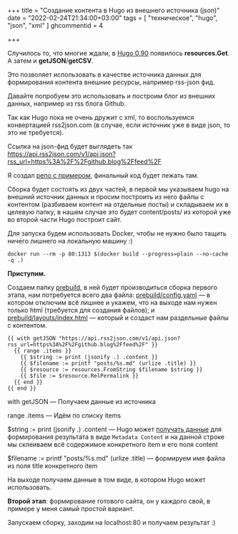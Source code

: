 +++
title = "Создание контента в Hugo из внешнего источника (json)"
date = "2022-02-24T21:34:00+03:00"
tags = [
    "техническое",
    "hugo",
    "json",
    "xml"
]
ghcommentid = 4

+++

Случилось то, что многие ждали, в [Hugo 0.90](https://github.com/gohugoio/hugo/releases/tag/v0.90.0) появилось **resources.Get**. А затем и **getJSON**/**getCSV**.

Это позволяет использовать в качестве источника данных для формирования контента внешние ресурсы, например rss-json фид.

Давайте попробуем это использовать и построим блог из внешних данных, например из rss блога Github.

<!--more-->

Так как Hugo пока не очень дружит с xml, то воспользуемся конвертацией rss2json.com (в случае, если источник уже в виде json, то это не требуется).

Ссылка на json-фид будет выглядеть так https://api.rss2json.com/v1/api.json?rss_url=https%3A%2F%2Fgithub.blog%2Ffeed%2F

Я создал [репо с примером](https://github.com/ad/hugo-from-external-source), финальный код будет лежать там.

Сборка будет состоять из двух частей, в первой мы указываем hugo на внешний источник данных и просим построить из него файлы с контентом (разбиваем контент на отдельные посты) и складываем их в целевую папку, в нашем случае это будет content/posts/ из которой уже во второй части Hugo построит сайт.

Для запуска будем использовать Docker, чтобы не нужно было тащить ничего лишнего на локальную машину :)

```
docker run --rm -p 80:1313 $(docker build --progress=plain --no-cache -q .)
```



**Приступим.**

Создаем папку [prebuild](https://github.com/ad/hugo-from-external-source/tree/main/prebuild), в ней будет производиться сборка первого этапа, нам потребуется всего два файла: [prebuild/config.yaml](https://github.com/ad/hugo-from-external-source/blob/main/prebuild/config.yaml) — в котором отключим всё лишнее и укажем, что на выходе нам нужен только html (требуется для создания файлов); и [prebuild/layouts/index.html](https://github.com/ad/hugo-from-external-source/blob/main/prebuild/layouts/index.html) — который и создаст нам раздельные файлы с контентом.

```jinja2
{{ with getJSON "https://api.rss2json.com/v1/api.json?rss_url=https%3A%2F%2Fgithub.blog%2Ffeed%2F" }}
  {{ range .items }}
    {{ $string := print (jsonify .) .content }}
    {{ $filename := printf "posts/%s.md" (urlize .title) }}
    {{ $resource := resources.FromString $filename $string }}
    {{ $file := $resource.RelPermalink }}
  {{ end }}
{{ end }}
```

with getJSON — Получаем данные из источника

range .items — Идём по списку items

$string := print (jsonify .) .content — Hugo может [получать данные](https://gohugo.io/content-management/front-matter/) для формирования результата в виде `Metadata Content` и на данной строке мы склеиваем всё содержимое конкретного item и его поля content

$filename := printf "posts/%s.md" (urlize .title) — формируем имя файла из поля title конкретного item

На выходе получаем данные в том виде, в котором Hugo может использовать.

**Второй этап**: формирование готового сайта, он у каждого свой, в примере у меня самый простой вариант.



Запускаем сборку, заходим на localhost:80 и получаем результат :)
